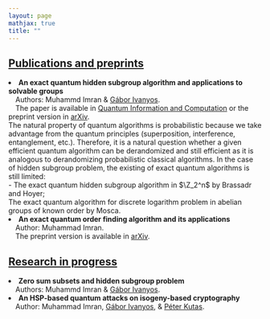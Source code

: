 ```yaml
---
layout: page
mathjax: true
title: ""
---
```

<h2><u>Publications and preprints</u></h2>

<li> <b>An exact quantum hidden subgroup algorithm and applications to solvable groups</b><br>&ensp;&ensp;Authors: Muhammd Imran & <a href="http://old.sztaki.hu/~ivanyos/">Gábor Ivanyos</a>. <br> &ensp;&ensp;The paper is available in <a href="https://doi.org/10.26421/QIC22.9-10-4">Quantum Information and Computation</a> or the preprint version in <a href="https://arxiv.org/pdf/2202.04047.pdf(https://arxiv.org/pdf/2202.04047.pdf)">arXiv</a>. <br> The natural property of quantum algorithms is probabilistic because we take advantage from the quantum principles (superposition, interference, entanglement, etc.). Therefore, it is a natural question whether a given efficient quantum algorithm can be derandomized and still efficient as it is analogous to derandomizing probabilistic classical algorithms. In the case of hidden subgroup problem, the existing of exact quantum algorithms is still limited:<br>- The exact quantum hidden subgroup algorithm in $\Z_2^n$ by Brassadr and Hoyer; <br> The exact quantum algorithm for discrete logarithm problem in abelian groups of known order by Mosca. 
</li>   

<li> <b>An exact quantum order finding algorithm and its applications</b> <br>&ensp;&ensp;Author: Muhammad Imran. <br> &ensp;&ensp;The preprint version is available in <a href="https://arxiv.org/pdf/2202.04047.pdf(https://arxiv.org/pdf/220.04240.pdf)">arXiv</a>.</li> 

<h2><u>Research in progress</u></h2>

<li> <b>Zero sum subsets and hidden subgroup problem</b> <br>&ensp;&ensp;Authors: Muhammd Imran & <a href="http://old.sztaki.hu/~ivanyos/">Gábor Ivanyos</a>.</li>

<li> <b>An HSP-based quantum attacks on isogeny-based cryptography</b> <br>&ensp;&ensp;Author: Muhammad Imran, <a href="http://old.sztaki.hu/~ivanyos/">Gábor Ivanyos</a>, & <a href="https://sites.google.com/view/peterkutas89/main-page?authuser=0">Péter Kutas</a>.</li>
